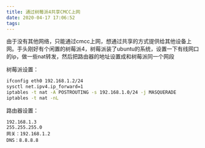 ```yaml
---
title: 通过树莓派4共享CMCC上网
date: 2020-04-17 17:06:52
tags:
---
```


由于没有其他网络，只能通过cmcc上网，想通过共享的方式提供给其他设备上网。手头刚好有个闲置的树莓派4，树莓派装了ubuntu的系统，设置一下有线网口的ip，做一些nat转发，然后把路由器的地址设置成和树莓派同一个网段

树莓派设置：

```sh
ifconfig eth0 192.168.1.2/24
sysctl net.ipv4.ip_forward=1
iptables -t nat -A POSTROUTING -s 192.168.1.0/24 -j MASQUERADE
iptables -t nat -nL
```

路由器设置：

```
192.168.1.3
255.255.255.0
网关：192.168.1.2
DNS：8.8.8.8
```